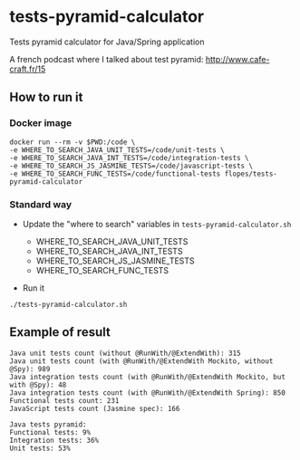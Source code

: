 # tests-pyramid-calculator

Tests pyramid calculator for Java/Spring application

A french podcast where I talked about test pyramid: http://www.cafe-craft.fr/15


## How to run it

### Docker image

```
docker run --rm -v $PWD:/code \
-e WHERE_TO_SEARCH_JAVA_UNIT_TESTS=/code/unit-tests \
-e WHERE_TO_SEARCH_JAVA_INT_TESTS=/code/integration-tests \
-e WHERE_TO_SEARCH_JS_JASMINE_TESTS=/code/javascript-tests \
-e WHERE_TO_SEARCH_FUNC_TESTS=/code/functional-tests flopes/tests-pyramid-calculator
```

### Standard way

* Update the "where to search" variables in `tests-pyramid-calculator.sh`
  * WHERE_TO_SEARCH_JAVA_UNIT_TESTS
  * WHERE_TO_SEARCH_JAVA_INT_TESTS
  * WHERE_TO_SEARCH_JS_JASMINE_TESTS
  * WHERE_TO_SEARCH_FUNC_TESTS

* Run it

```
./tests-pyramid-calculator.sh
```

## Example of result

```
Java unit tests count (without @RunWith/@ExtendWith): 315
Java unit tests count (with @RunWith/@ExtendWith Mockito, without @Spy): 989
Java integration tests count (with @RunWith/@ExtendWith Mockito, but with @Spy): 48
Java integration tests count (with @RunWith/@ExtendWith Spring): 850
Functional tests count: 231
JavaScript tests count (Jasmine spec): 166

Java tests pyramid:
Functional tests: 9%
Integration tests: 36%
Unit tests: 53%
```

